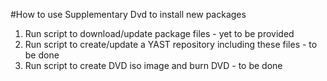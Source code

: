 #How to use Supplementary Dvd to install new packages

  1. Run script to download/update package files - yet to be provided
  1. Run script to create/update a YAST repository including these files - to be done
  1. Run script to create DVD iso image and burn DVD - to be done